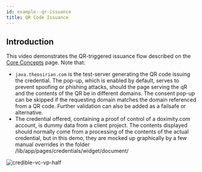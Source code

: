 ```yaml
---
id: example--qr-issuance
title: QR Code Issuance
---
```


## Introduction

This video demonstrates the QR-triggered issuance flow described on the [Core
Concepts](concepts.md#offer-flow) page.  Note that:
* `java.theosirian.com` is the test-server generating the QR code issuing
  the credential. The pop-up, which is enabled by default, serves to prevent 
  spoofing or phishing attacks, should the page serving the qR and
  the contents of the QR be in different domains. The consent pop-up can be
  skipped if the requesting domain matches the domain referenced from a QR 
  code. Further validation can also be added as a failsafe or alternative.
* The credential offered, containing a proof of control of a doximity.com
  account, is dummy data from a client project. The contents displayed should
  normally come from a processing of the contents of the actual credential, but
  in this demo, they are mocked up graphically by a few manual overrides in the
  folder /lib/app/pages/credentials/widget/document/

![credible-vc-vp-half](https://user-images.githubusercontent.com/95347/113591505-f422ff00-9601-11eb-9e16-4d0c45ab8ef9.gif)


